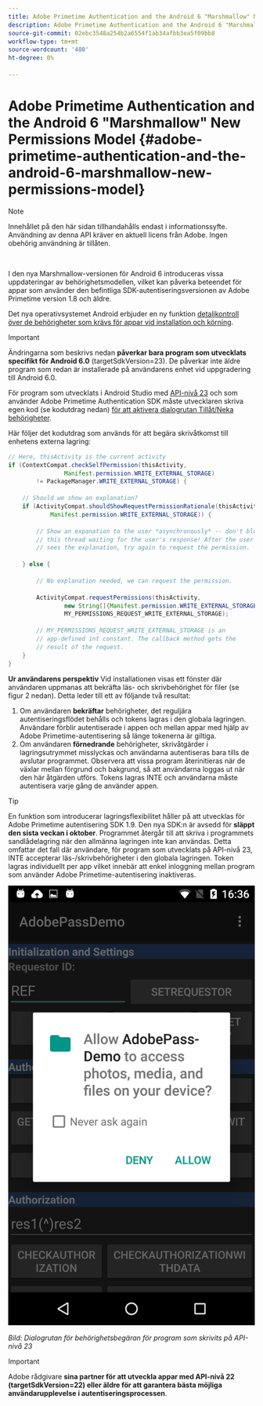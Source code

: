 ```yaml
---
title: Adobe Primetime Authentication and the Android 6 "Marshmallow" New Permissions Model
description: Adobe Primetime Authentication and the Android 6 "Marshmallow" New Permissions Model
source-git-commit: 02ebc3548a254b2a6554f1ab34afbb3ea5f09bb8
workflow-type: tm+mt
source-wordcount: '480'
ht-degree: 0%

---
```


# Adobe Primetime Authentication and the Android 6 &quot;Marshmallow&quot; New Permissions Model {#adobe-primetime-authentication-and-the-android-6-marshmallow-new-permissions-model}

>[!NOTE]
>
>Innehållet på den här sidan tillhandahålls endast i informationssyfte. Användning av denna API kräver en aktuell licens från Adobe. Ingen obehörig användning är tillåten.

</br>

I den nya Marshmallow-versionen för Android 6 introduceras vissa uppdateringar av behörighetsmodellen, vilket kan påverka beteendet för appar som använder den befintliga SDK-autentiseringsversionen av Adobe Primetime version 1.8 och äldre.

Det nya operativsystemet Android erbjuder en ny funktion [detaljkontroll över de behörigheter som krävs för appar vid installation och körning](https://developer.android.com/about/versions/marshmallow/android-6.0-changes.html).

>[!IMPORTANT]
>
>Ändringarna som beskrivs nedan **påverkar bara program som utvecklats specifikt för Android 6.0** (targetSdkVersion=23). De påverkar inte äldre program som redan är installerade på användarens enhet vid uppgradering till Android 6.0.


För program som utvecklats i Android Studio med [API-nivå 23](http://developer.android.com/sdk/api_diff/23/changes.html) och som använder Adobe Primetime Authentication SDK måste utvecklaren skriva egen kod (se kodutdrag nedan) [för att aktivera dialogrutan Tillåt/Neka behörigheter](https://developer.android.com/training/permissions/requesting.html).

Här följer det kodutdrag som används för att begära skrivåtkomst till enhetens externa lagring:

```java
// Here, thisActivity is the current activity
if (ContextCompat.checkSelfPermission(thisActivity,
                Manifest.permission.WRITE_EXTERNAL_STORAGE)
        != PackageManager.WRITE_EXTERNAL_STORAGE) {

    // Should we show an explanation?
    if (ActivityCompat.shouldShowRequestPermissionRationale(thisActivity,
            Manifest.permission.WRITE_EXTERNAL_STORAGE)) {

        // Show an expanation to the user *asynchronously* -- don't block
        // this thread waiting for the user's response! After the user
        // sees the explanation, try again to request the permission.

    } else {

        // No explanation needed, we can request the permission.

        ActivityCompat.requestPermissions(thisActivity,
                new String[]{Manifest.permission.WRITE_EXTERNAL_STORAGE},
                MY_PERMISSIONS_REQUEST_WRITE_EXTERNAL_STORAGE);

        // MY_PERMISSIONS_REQUEST_WRITE_EXTERNAL_STORAGE is an
        // app-defined int constant. The callback method gets the
        // result of the request.
    }
}
```




**Ur användarens perspektiv** Vid installationen visas ett fönster där användaren uppmanas att bekräfta läs- och skrivbehörighet för filer (se figur 2 nedan). Detta leder till ett av följande två resultat:

1. Om användaren **bekräftar** behörigheter, det reguljära autentiseringsflödet behålls och tokens lagras i den globala lagringen. Användare förblir autentiserade i appen och mellan appar med hjälp av Adobe Primetime-autentisering så länge tokenerna är giltiga.
1. Om användaren **förnedrande** behörigheter, skrivåtgärder i lagringsutrymmet misslyckas och användarna autentiseras bara tills de avslutar programmet. Observera att vissa program återinitieras när de växlar mellan förgrund och bakgrund, så att användarna loggas ut när den här åtgärden utförs. Tokens lagras INTE och användarna måste autentisera varje gång de använder appen.


>[!TIP]
>
>En funktion som introducerar lagringsflexibilitet håller på att utvecklas för Adobe Primetime autentisering SDK 1.9. Den nya SDK:n är avsedd för **släppt den sista veckan i oktober**. Programmet återgår till att skriva i programmets sandlådelagring när den allmänna lagringen inte kan användas. Detta omfattar det fall där användare, för program som utvecklats på API-nivå 23, INTE accepterar läs-/skrivbehörigheter i den globala lagringen. Token lagras individuellt per app vilket innebär att enkel inloggning mellan program som använder Adobe Primetime-autentisering inaktiveras.


![](assets/android-permissions-request.png)

*Bild: Dialogrutan för behörighetsbegäran för program som skrivits på API-nivå 23*

>[!IMPORTANT]
>
> Adobe rådgivare **sina partner för att utveckla appar med API-nivå 22 (targetSdkVersion=22) eller äldre för att garantera bästa möjliga användarupplevelse i autentiseringsprocessen**.
